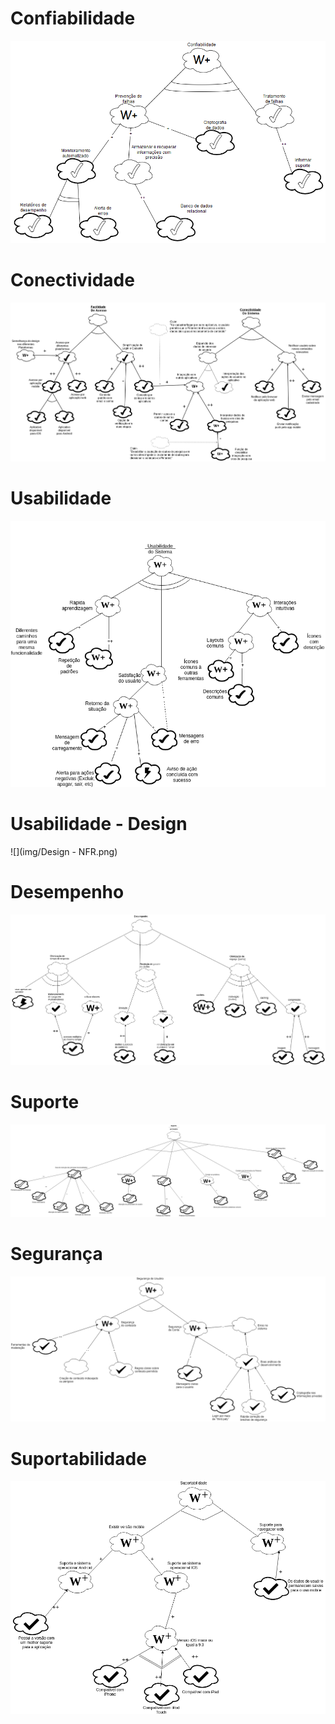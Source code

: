 # Confiabilidade

![](img/NFR-confiabilidade.png)

# Conectividade

![](img/NFR_Conectividade.png)

# Usabilidade

![](img/NFR-Usabilidade.png)

# Usabilidade - Design
![](img/Design - NFR.png)

# Desempenho

![](img/NFR_desempenho.png)

# Suporte

![](img/NFR-suporte.png)

# Segurança

![](img/NFR_Seguranca.png)

# Suportabilidade

![](img/NFR_Suportabilidade.png)

